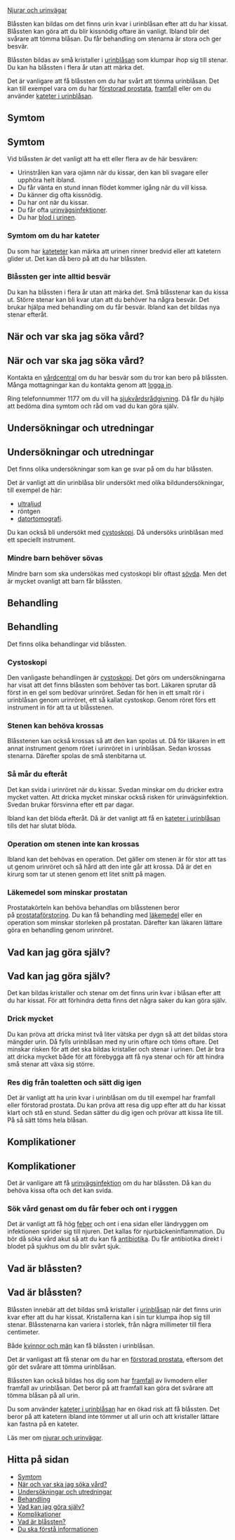 [Njurar och urinvägar](https://www.1177.se/sjukdomar--besvar/njurar-och-urinvagar/)

Blåssten kan bildas om det finns urin kvar i urinblåsan efter att du har kissat. Blåssten kan göra att du blir kissnödig oftare än vanligt. Ibland blir det svårare att tömma blåsan. Du får behandling om stenarna är stora och ger besvär.

Blåssten bildas av små kristaller i [urinblåsan](https://www.1177.se/liv--halsa/sa-fungerar-kroppen/njurar-och-urinvagar/) som klumpar ihop sig till stenar. Du kan ha blåssten i flera år utan att märka det.

Det är vanligare att få blåssten om du har svårt att tömma urinblåsan. Det kan till exempel vara om du har [förstorad prostata](https://www.1177.se/sjukdomar--besvar/konsorgan/prostata/godartad-prostataforstoring/), [framfall](https://www.1177.se/sjukdomar--besvar/konsorgan/livmoder-och-aggstockar/framfall/) eller om du använder [kateter i urinblåsan](https://www.1177.se/undersokning-behandling/fler-behandlingar/kateter-i-urinblasan/).

Symtom
------

Symtom
------

Vid blåssten är det vanligt att ha ett eller flera av de här besvären:

*   Urinstrålen kan vara ojämn när du kissar, den kan bli svagare eller upphöra helt ibland.
*   Du får vänta en stund innan flödet kommer igång när du vill kissa.
*   Du känner dig ofta kissnödig.
*   Du har ont när du kissar.
*   Du får ofta [urinvägsinfektioner](https://www.1177.se/sjukdomar--besvar/njurar-och-urinvagar/infektioner-i-njurar-och-urinvagar/urinvagsinfektion-hos-kvinnor/).
*   Du har [blod i urinen](https://www.1177.se/sjukdomar--besvar/njurar-och-urinvagar/blod-i-urinen/).

### Symtom om du har kateter

Du som har [kateteter](https://www.1177.se/undersokning-behandling/fler-behandlingar/kateter-i-urinblasan/) kan märka att urinen rinner bredvid eller att katetern glider ut. Det kan då bero på att du har blåssten.

### Blåssten ger inte alltid besvär

Du kan ha blåssten i flera år utan att märka det. Små blåsstenar kan du kissa ut. Större stenar kan bli kvar utan att du behöver ha några besvär. Det brukar hjälpa med behandling om du får besvär. Ibland kan det bildas nya stenar efteråt.

När och var ska jag söka vård?
------------------------------

När och var ska jag söka vård?
------------------------------

Kontakta en [vårdcentral](https://www.1177.se/lankbiblioteket/nationella-lankar/1177---lankar/hitta-vard---forinstallda-sok/hitta-vardcentral-nara-mig/) om du har besvär som du tror kan bero på blåssten. Många mottagningar kan du kontakta genom att [logga in](https://www.1177.se/lankbiblioteket/nationella-lankar/1177---lankar/e-tjanster---behallare/e-tjanster---allman-inloggning/).

Ring telefonnummer 1177 om du vill ha [sjukvårdsrådgivning](https://www.1177.se/om-1177/nar-du-ringer-1177/nar-du-ringer-1177/). Då får du hjälp att bedöma dina symtom och råd om vad du kan göra själv.

Undersökningar och utredningar
------------------------------

Undersökningar och utredningar
------------------------------

Det finns olika undersökningar som kan ge svar på om du har blåssten.

Det är vanligt att din urinblåsa blir undersökt med olika bildundersökningar, till exempel de här:

*   [ultraljud](https://www.1177.se/undersokning-behandling/undersokningar-och-provtagning/bildundersokningar-och-rontgen/undersokning-med-ultraljud/)
*   röntgen
*   [datortomografi](https://www.1177.se/undersokning-behandling/undersokningar-och-provtagning/bildundersokningar-och-rontgen/datortomografi/).

Du kan också bli undersökt med [cystoskopi](https://www.1177.se/undersokning-behandling/undersokningar-och-provtagning/undersokning-och-behandling-med-endoskopi/cystoskopi/). Då undersöks urinblåsan med ett speciellt instrument.

### Mindre barn behöver sövas

Mindre barn som ska undersökas med cystoskopi blir oftast [sövda](https://www.1177.se/undersokning-behandling/operationer/fore-och-efter-operation/narkos/). Men det är mycket ovanligt att barn får blåssten.

Behandling
----------

Behandling
----------

Det finns olika behandlingar vid blåssten.

### Cystoskopi

Den vanligaste behandlingen är [cystoskopi](https://www.1177.se/undersokning-behandling/undersokningar-och-provtagning/undersokning-och-behandling-med-endoskopi/cystoskopi/). Det görs om undersökningarna har visat att det finns blåssten som behöver tas bort. Läkaren sprutar då först in en gel som bedövar urinröret. Sedan för hen in ett smalt rör i urinblåsan genom urinröret, ett så kallat cystoskop. Genom röret förs ett instrument in för att ta ut blåsstenen.

### Stenen kan behöva krossas

Blåsstenen kan också krossas så att den kan spolas ut. Då för läkaren in ett annat instrument genom röret i urinröret in i urinblåsan. Sedan krossas stenarna. Därefter spolas de små stenbitarna ut.

### Så mår du efteråt

Det kan svida i urinröret när du kissar. Svedan minskar om du dricker extra mycket vatten. Att dricka mycket minskar också risken för urinvägsinfektion. Svedan brukar försvinna efter ett par dagar.

Ibland kan det blöda efteråt. Då är det vanligt att få en [kateter i urinblåsan](https://www.1177.se/undersokning-behandling/fler-behandlingar/kateter-i-urinblasan/) tills det har slutat blöda.

### Operation om stenen inte kan krossas

Ibland kan det behövas en operation. Det gäller om stenen är för stor att tas ut genom urinröret och så hård att den inte går att krossa. Då är det en kirurg som tar ut stenen genom ett litet snitt på magen.

### Läkemedel som minskar prostatan

Prostatakörteln kan behöva behandlas om blåsstenen beror på [prostataförstoring](https://www.1177.se/sjukdomar--besvar/konsorgan/prostata/godartad-prostataforstoring/). Du kan få behandling med [läkemedel](https://www.1177.se/undersokning-behandling/behandling-med-lakemedel/lakemedel-utifran-diagnos/lakemedel-vid-godartad-prostataforstoring/) eller en operation som minskar storleken på prostatan. Därefter kan läkaren lättare göra en behandling genom urinröret.

Vad kan jag göra själv?
-----------------------

Vad kan jag göra själv?
-----------------------

Det kan bildas kristaller och stenar om det finns urin kvar i blåsan efter att du har kissat. För att förhindra detta finns det några saker du kan göra själv.

### Drick mycket

Du kan pröva att dricka minst två liter vätska per dygn så att det bildas stora mängder urin. Då fylls urinblåsan med ny urin oftare och töms oftare. Det minskar risken för att det ska bildas kristaller och stenar i urinen. Det är bra att dricka mycket både för att förebygga att få nya stenar och för att hindra små stenar att växa sig större.

### Res dig från toaletten och sätt dig igen

Det är vanligt att ha urin kvar i urinblåsan om du till exempel har framfall eller förstorad prostata. Du kan pröva att resa dig upp efter att du har kissat klart och stå en stund. Sedan sätter du dig igen och prövar att kissa lite till. På så sätt töms hela blåsan.

Komplikationer
--------------

Komplikationer
--------------

Det är vanligare att få [urinvägsinfektion](https://www.1177.se/sjukdomar--besvar/njurar-och-urinvagar/infektioner-i-njurar-och-urinvagar/) om du har blåssten. Då kan du behöva kissa ofta och det kan svida.

### Sök vård genast om du får feber och ont i ryggen

Det är vanligt att få hög [feber](https://www.1177.se/sjukdomar--besvar/infektioner/feber/feber/) och ont i ena sidan eller ländryggen om infektionen sprider sig till njuren. Det kallas för njurbäckeninflammation. Du bör då söka vård akut så att du kan få [antibiotika](https://www.1177.se/undersokning-behandling/behandling-med-lakemedel/lakemedel-utifran-diagnos/antibiotika/). Du får antibiotika direkt i blodet på sjukhus om du blir svårt sjuk.

Vad är blåssten?
----------------

Vad är blåssten?
----------------

Blåssten innebär att det bildas små kristaller i [urinblåsan](https://www.1177.se/liv--halsa/sa-fungerar-kroppen/njurar-och-urinvagar/) när det finns urin kvar efter att du har kissat. Kristallerna kan i sin tur klumpa ihop sig till stenar. Blåsstenarna kan variera i storlek, från några millimeter till flera centimeter.

Både [kvinnor och män](https://www.1177.se/om-1177/1177.se/vad-vi-menar-nar-vi-skriver-kvinna-och-man/) kan få blåssten i urinblåsan.

Det är vanligast att få stenar om du har en [förstorad prostata](https://www.1177.se/sjukdomar--besvar/konsorgan/prostata/godartad-prostataforstoring/), eftersom det gör det svårare att tömma urinblåsan.

Blåssten kan också bildas hos dig som har [framfall](https://www.1177.se/sjukdomar--besvar/konsorgan/livmoder-och-aggstockar/framfall/) av livmodern eller framfall av urinblåsan. Det beror på att framfall kan göra det svårare att tömma blåsan på all urin.

Du som använder [kateter i urinblåsan](https://www.1177.se/undersokning-behandling/fler-behandlingar/kateter-i-urinblasan/) har en ökad risk att få blåssten. Det beror på att katetern ibland inte tömmer ut all urin och att kristaller lättare kan fastna på en kateter.

Läs mer om [njurar och urinvägar](https://www.1177.se/liv--halsa/sa-fungerar-kroppen/njurar-och-urinvagar/).

Hitta på sidan
--------------

*   [Symtom](https://www.1177.se/sjukdomar--besvar/njurar-och-urinvagar/blassten/#section-15241)
*   [När och var ska jag söka vård?](https://www.1177.se/sjukdomar--besvar/njurar-och-urinvagar/blassten/#section-15242)
*   [Undersökningar och utredningar](https://www.1177.se/sjukdomar--besvar/njurar-och-urinvagar/blassten/#section-15243)
*   [Behandling](https://www.1177.se/sjukdomar--besvar/njurar-och-urinvagar/blassten/#section-15244)
*   [Vad kan jag göra själv?](https://www.1177.se/sjukdomar--besvar/njurar-och-urinvagar/blassten/#section-15245)
*   [Komplikationer](https://www.1177.se/sjukdomar--besvar/njurar-och-urinvagar/blassten/#section-147081)
*   [Vad är blåssten?](https://www.1177.se/sjukdomar--besvar/njurar-och-urinvagar/blassten/#section-15246)
*   [Du ska förstå informationen](https://www.1177.se/sjukdomar--besvar/njurar-och-urinvagar/blassten/#section-147080)